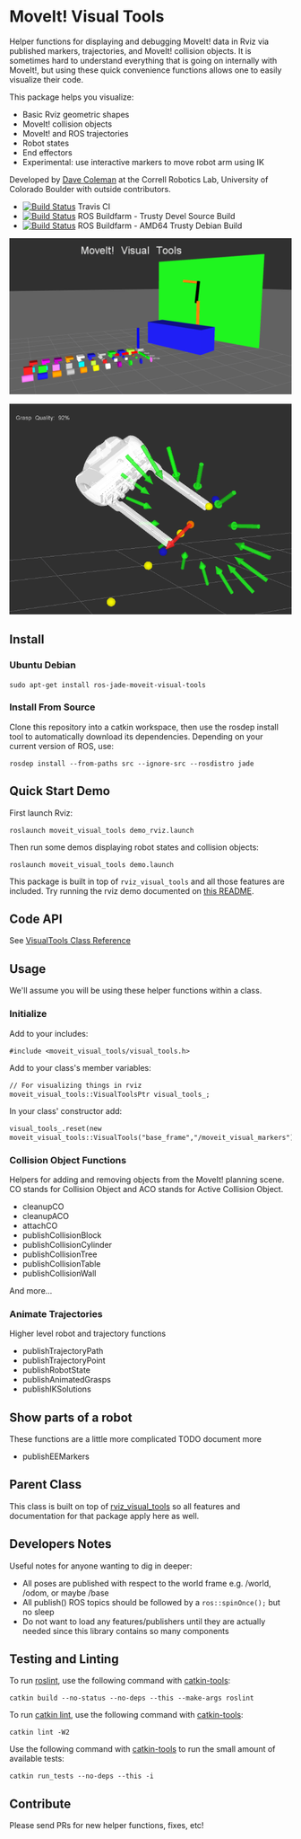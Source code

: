 # MoveIt! Visual Tools

Helper functions for displaying and debugging MoveIt! data in Rviz via published markers, trajectories, and MoveIt! collision objects. It is sometimes hard to understand everything that is going on internally with MoveIt!, but using these quick convenience functions allows one to easily visualize their code.

This package helps you visualize:

 - Basic Rviz geometric shapes
 - MoveIt! collision objects
 - MoveIt! and ROS trajectories
 - Robot states
 - End effectors
 - Experimental: use interactive markers to move robot arm using IK

Developed by [Dave Coleman](http://dav.ee) at the Correll Robotics Lab, University of Colorado Boulder with outside contributors.

 * [![Build Status](https://travis-ci.org/davetcoleman/moveit_visual_tools.svg)](https://travis-ci.org/davetcoleman/moveit_visual_tools) Travis CI
 * [![Build Status](http://build.ros.org/buildStatus/icon?job=Jsrc_uT__moveit_visual_tools__ubuntu_trusty__source)](http://build.ros.org/view/Jsrc_uT/job/Jsrc_uT__moveit_visual_tools__ubuntu_trusty__source/) ROS Buildfarm - Trusty Devel Source Build
 * [![Build Status](http://build.ros.org/buildStatus/icon?job=Jbin_uT64__moveit_visual_tools__ubuntu_trusty_amd64__binary)](http://build.ros.org/view/Jbin_uT64/job/Jbin_uT64__moveit_visual_tools__ubuntu_trusty_amd64__binary/) ROS Buildfarm - AMD64 Trusty Debian Build


![](resources/screenshot.png)

![](resources/demo.png)

## Install

### Ubuntu Debian

    sudo apt-get install ros-jade-moveit-visual-tools

### Install From Source

Clone this repository into a catkin workspace, then use the rosdep install tool to automatically download its dependencies. Depending on your current version of ROS, use:

    rosdep install --from-paths src --ignore-src --rosdistro jade

## Quick Start Demo

First launch Rviz:

    roslaunch moveit_visual_tools demo_rviz.launch

Then run some demos displaying robot states and collision objects:

    roslaunch moveit_visual_tools demo.launch

This package is built in top of ``rviz_visual_tools`` and all those features are included. Try running the rviz demo documented on [this README](https://github.com/davetcoleman/rviz_visual_tools).

## Code API

See [VisualTools Class Reference](http://docs.ros.org/jade/api/moveit_visual_tools/html/classmoveit__visual__tools_1_1MoveItVisualTools.html)

## Usage

We'll assume you will be using these helper functions within a class.

### Initialize

Add to your includes:
```
#include <moveit_visual_tools/visual_tools.h>
```

Add to your class's member variables:
```
// For visualizing things in rviz
moveit_visual_tools::VisualToolsPtr visual_tools_;
```

In your class' constructor add:
```
visual_tools_.reset(new moveit_visual_tools::VisualTools("base_frame","/moveit_visual_markers"));
```

### Collision Object Functions

Helpers for adding and removing objects from the MoveIt! planning scene. CO stands for Collision Object and ACO stands for Active Collision Object.

 - cleanupCO
 - cleanupACO
 - attachCO
 - publishCollisionBlock
 - publishCollisionCylinder
 - publishCollisionTree
 - publishCollisionTable
 - publishCollisionWall

And more...

### Animate Trajectories

Higher level robot and trajectory functions

 - publishTrajectoryPath
 - publishTrajectoryPoint
 - publishRobotState
 - publishAnimatedGrasps
 - publishIKSolutions

## Show parts of a robot

These functions are a little more complicated TODO document more

 - publishEEMarkers

## Parent Class

This class is built on top of [rviz_visual_tools](https://github.com/davetcoleman/rviz_visual_tools) so all features and documentation for that package apply here as well.

## Developers Notes

Useful notes for anyone wanting to dig in deeper:

 -  All poses are published with respect to the world frame e.g. /world, /odom, or maybe /base
 -  All publish() ROS topics should be followed by a ``ros::spinOnce();`` but no sleep
 -  Do not want to load any features/publishers until they are actually needed since this library contains so many components

## Testing and Linting

To run [roslint](http://wiki.ros.org/roslint), use the following command with [catkin-tools](https://catkin-tools.readthedocs.org/):

    catkin build --no-status --no-deps --this --make-args roslint

To run [catkin lint](https://pypi.python.org/pypi/catkin_lint), use the following command with [catkin-tools](https://catkin-tools.readthedocs.org/):

    catkin lint -W2

Use the following command with [catkin-tools](https://catkin-tools.readthedocs.org/) to run the small amount of available tests:

    catkin run_tests --no-deps --this -i

## Contribute

Please send PRs for new helper functions, fixes, etc!
